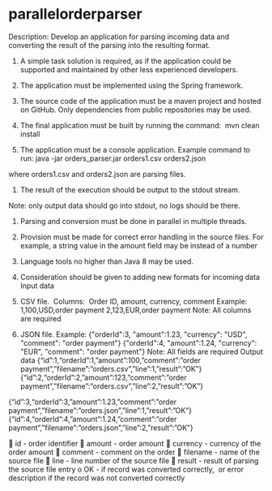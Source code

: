 # parallelorderparser

Description:
Develop an application for parsing incoming data and converting the result of the parsing into
the resulting format.

1. A simple task solution is required, as if the application could be supported and
maintained by other less experienced developers. 
2. The application must be implemented using the Spring framework.
3. The source code of the application must be a maven project and hosted on GitHub.
Only dependencies from public repositories may be used. 
4. The final application must be built by running the command: 
mvn clean install

1. The application must be a console application. Example command to run: java -jar
orders_parser.jar orders1.csv orders2.json

where orders1.csv and orders2.json are parsing files.
1. The result of the execution should be output to the stdout stream. 

Note: only output data should go into stdout, no logs should be there.
1. Parsing and conversion must be done in parallel in multiple threads.

1. Provision must be made for correct error handling in the source files. For
example, a string value in the amount field may be instead of a number

1. Language tools no higher than Java 8 may be used.

1. Consideration should be given to adding new formats for incoming data
Input data
1. CSV file. 
Columns: 
Order ID, amount, currency, comment
Example:
1,100,USD,order payment
2,123,EUR,order payment
Note: All columns are required

1. JSON file.
Example:
{&quot;orderId&quot;:3, &quot;amount&quot;:1.23, &quot;currency&quot;: &quot;USD&quot;, &quot;comment&quot;: &quot;order payment&quot;}
{&quot;orderId&quot;:4, &quot;amount&quot;:1.24, &quot;currency&quot;: &quot;EUR&quot;, &quot;comment&quot;: &quot;order payment&quot;}
Note: All fields are required
Output data
{“id”:1,“orderId”:1,”amount”:100,”comment”:”order
payment”,”filename”:”orders.csv”,”line”:1,”result”:”OK”}
{“id”:2,“orderId”:2,”amount”:123,”comment”:”order
payment”,”filename”:”orders.csv”,”line”:2,”result”:”OK”}

{“id”:3,“orderId”:3,”amount”:1.23,”comment”:”order
payment”,”filename”:”orders.json”,”line”:1,”result”:”OK”}
{“id”:4,“orderId”:4,”amount”:1.24,”comment”:”order
payment”,”filename”:”orders.json”,”line”:2,”result”:”OK”}

 id - order identifier
 amount - order amount
 currency - currency of the order amount
 comment - comment on the order
 filename - name of the source file
 line - line number of the source file
 result - result of parsing the source file entry
o OK - if record was converted correctly, 
or error description if the record was not converted correctly
